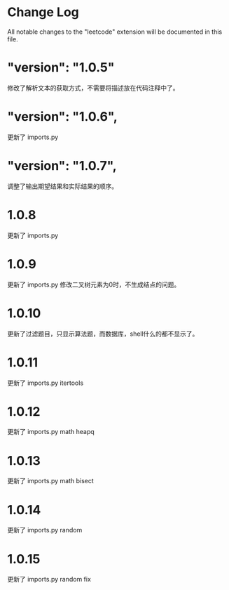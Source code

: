 # Change Log
All notable changes to the "leetcode" extension will be documented in this file.

# "version": "1.0.5"
修改了解析文本的获取方式，不需要将描述放在代码注释中了。
# "version": "1.0.6",
更新了 imports.py
# "version": "1.0.7",
调整了输出期望结果和实际结果的顺序。
# 1.0.8
更新了 imports.py
# 1.0.9
更新了 imports.py 修改二叉树元素为0时，不生成结点的问题。
# 1.0.10
更新了过滤题目，只显示算法题，而数据库，shell什么的都不显示了。
# 1.0.11
更新了 imports.py itertools
# 1.0.12
更新了 imports.py math heapq
# 1.0.13
更新了 imports.py math bisect
# 1.0.14
更新了 imports.py random
# 1.0.15
更新了 imports.py random fix
